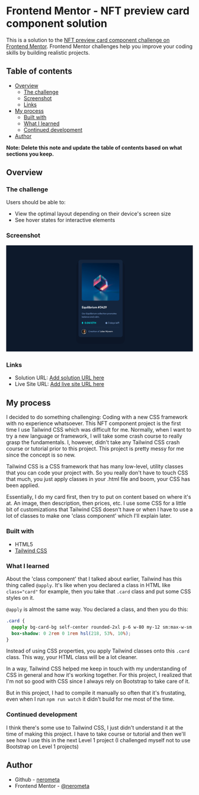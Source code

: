 # Frontend Mentor - NFT preview card component solution

This is a solution to the [NFT preview card component challenge on Frontend Mentor](https://www.frontendmentor.io/challenges/nft-preview-card-component-SbdUL_w0U). Frontend Mentor challenges help you improve your coding skills by building realistic projects.

## Table of contents

- [Overview](#overview)
  - [The challenge](#the-challenge)
  - [Screenshot](#screenshot)
  - [Links](#links)
- [My process](#my-process)
  - [Built with](#built-with)
  - [What I learned](#what-i-learned)
  - [Continued development](#continued-development)
- [Author](#author)

**Note: Delete this note and update the table of contents based on what sections you keep.**

## Overview

### The challenge

Users should be able to:

- View the optimal layout depending on their device's screen size
- See hover states for interactive elements

### Screenshot

![](images/nft-comp-screenshot.png)

### Links

- Solution URL: [Add solution URL here](https://your-solution-url.com)
- Live Site URL: [Add live site URL here](https://your-live-site-url.com)

## My process

I decided to do something challenging: Coding with a new CSS framework with no experience whatsoever. This NFT component project is the first time I use Tailwind CSS which was difficult for me. Normally, when I want to try a new language or framework, I will take some crash course to really grasp the fundamentals. I, however, didn't take any Tailwind CSS crash course or tutorial prior to this project. This project is pretty messy for me since the concept is so new.

Tailwind CSS is a CSS framework that has many low-level, utility classes that you can code your project with. So you really don't have to touch CSS that much, you just apply classes in your .html file and boom, your CSS has been applied.

Essentially, I do my card first, then try to put on content based on where it's at. An image, then description, then prices, etc. I use some CSS for a little bit of customizations that Tailwind CSS doesn't have or when I have to use a lot of classes to make one 'class component' which I'll explain later.

### Built with

- HTML5
- [Tailwind CSS](https://tailwindcss.com/)

### What I learned

About the 'class component' that I talked about earlier, Tailwind has this thing called `@apply`. It's like when you declared a class in HTML like `class="card"` for example, then you take that `.card` class and put some CSS styles on it.

`@apply` is almost the same way. You declared a class, and then you do this:

```css
.card {
  @apply bg-card-bg self-center rounded-2xl p-6 w-80 my-12 sm:max-w-sm;
  box-shadow: 0 2rem 0 1rem hsl(218, 53%, 10%);
}
```

Instead of using CSS properties, you apply Tailwind classes onto this `.card` class. This way, your HTML class will be a lot cleaner.

In a way, Tailwind CSS helped me keep in touch with my understanding of CSS in general and how it's working together. For this project, I realized that I'm not so good with CSS since I always rely on Bootstrap to take care of it.

But in this project, I had to compile it manually so often that it's frustating, even when I run `npm run watch` it didn't build for me most of the time.

### Continued development

I think there's some use to Tailwind CSS, I just didn't understand it at the time of making this project. I have to take course or tutorial and then we'll see how I use this in the next Level 1 project (I challenged myself not to use Bootstrap on Level 1 projects)

## Author

- Github - [nerometa](https://github.com/nerometa)
- Frontend Mentor - [@nerometa](https://www.frontendmentor.io/profile/nerometa)
